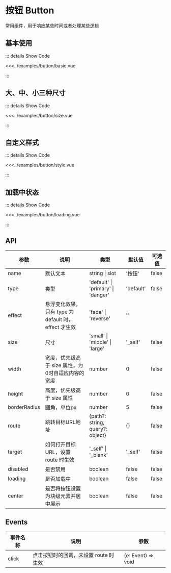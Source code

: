 
# 按钮 Button

常用组件，用于响应某些时间或者处理某些逻辑

## 基本使用

<button-basic />

::: details Show Code

<<<../examples/button/basic.vue

:::

## 大、中、小三种尺寸

<button-size />

::: details Show Code

<<<../examples/button/size.vue

:::

## 自定义样式

<button-style />

::: details Show Code

<<<../examples/button/style.vue

:::

## 加载中状态


<button-loading />

::: details Show Code

<<<../examples/button/loading.vue

:::


## API

参数 | 说明 | 类型 | 默认值 | 可选值
-- | -- | -- | -- | --
name | 默认文本 | string &#124; slot | '按钮' | false
type | 类型 | 'default' &#124; 'primary' &#124; 'danger' | 'default' | false
effect | 悬浮变化效果，只有 type 为 default 时，effect 才生效 | 'fade' &#124; 'reverse' | ''
size | 尺寸 | 'small' &#124; 'middle' &#124; 'large' | '_self' | false
width | 宽度，优先级高于 size 属性，为0时自适应内容的宽度 | number | 0 | false
height | 高度，优先级高于 size 属性 | number | 0 | false
borderRadius | 圆角，单位px | number | 5 | false
route | 跳转目标URL地址 | {path?: string&#44; query?: object} | {} | false
target | 如何打开目标URL，设置 route 时生效 | '_self' &#124; '_blank' | '_self' | false
disabled | 是否禁用 | boolean | false | false
loading | 是否加载中 | boolean | false | false
center | 是否将按钮设置为块级元素并居中展示 | boolean | false | false

## Events

事件名称 | 说明 | 参数
-- | -- | --
click | 点击按钮时的回调，未设置 route 时生效 | (e: Event) => void
